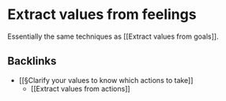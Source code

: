 # Extract values from feelings
Essentially the same techniques as [[Extract values from goals]].

## Backlinks
* [[§Clarify your values to know which actions to take]]
	* [[Extract values from actions]]

<!-- #Life -->

<!-- {BearID:82D6FCD0-BB56-474C-95EC-7977071C0116-15756-00001303608EC9C7} -->
